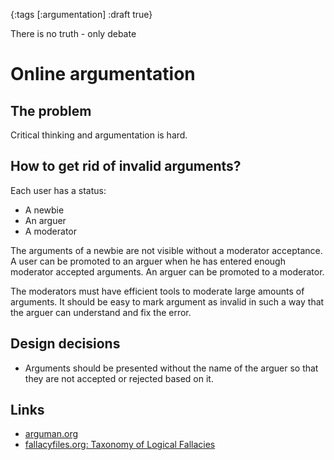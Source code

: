{:tags [:argumentation] :draft true}

There is no truth - only debate

# Online argumentation

## The problem

Critical thinking and argumentation is hard.

## How to get rid of invalid arguments?

Each user has a status:

* A newbie
* An arguer
* A moderator

The arguments of a newbie are not visible without a moderator acceptance. A user can be promoted to an arguer when he has entered enough moderator accepted arguments. An arguer can be promoted to a moderator.

The moderators must have efficient tools to moderate large amounts of arguments. It should be easy to mark argument as invalid in such a way that the arguer can understand and fix the error.

## Design decisions

* Arguments should be presented without the name of the arguer so that they are not accepted or rejected based on it.

## Links

* [arguman.org](http://en.arguman.org/)
* [fallacyfiles.org: Taxonomy of Logical Fallacies](http://www.fallacyfiles.org/taxonomy.html)
